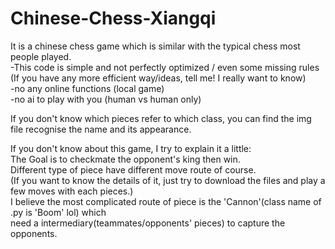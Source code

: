 # Chinese-Chess-Xiangqi

It is a chinese chess game which is similar with the typical chess most people played.  
    -This code is simple and not perfectly optimized / even some missing rules  
        (If you have any more efficient way/ideas, tell me! I really want to know)  
    -no any online functions (local game)<br/>
    -no ai to play with you (human vs human only)<br/>

If you don't know which pieces refer to which class, you can find the img file recognise the name and its appearance.<br/>

If you don't know about this game, I try to explain it a little: <br/>
    The Goal is to checkmate the opponent's king then win.<br/>
    Different type of piece have different move route of course. <br/>
        (If you want to know the details of it, just try to download the files and play a few moves with each pieces.)<br/>
    I believe the most complicated route of piece is the 'Cannon'(class name of .py is 'Boom' lol) which <br/>
        need a intermediary(teammates/opponents' pieces) to capture the opponents.<br/>
